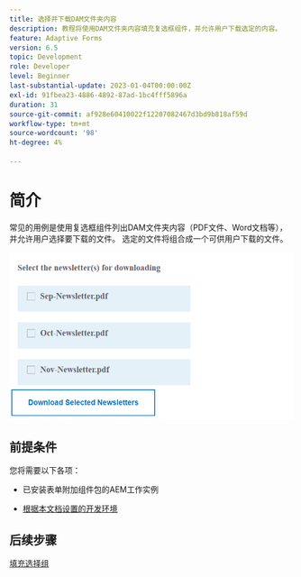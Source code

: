 ```yaml
---
title: 选择并下载DAM文件夹内容
description: 教程将使用DAM文件夹内容填充复选框组件，并允许用户下载选定的内容。
feature: Adaptive Forms
version: 6.5
topic: Development
role: Developer
level: Beginner
last-substantial-update: 2023-01-04T00:00:00Z
exl-id: 91fbea23-4886-4892-87ad-1bc4fff5896a
duration: 31
source-git-commit: af928e60410022f12207082467d3bd9b818af59d
workflow-type: tm+mt
source-wordcount: '98'
ht-degree: 4%

---
```


# 简介

常见的用例是使用复选框组件列出DAM文件夹内容（PDF文件、Word文档等），并允许用户选择要下载的文件。 选定的文件将组合成一个可供用户下载的文件。

![用例](assets/newsletters-download1.png)

## 前提条件

您将需要以下各项：

* 已安装表单附加组件包的AEM工作实例

* [根据本文档设置的开发环境](https://experienceleague.adobe.com/docs/experience-manager-learn/forms/creating-your-first-osgi-bundle/create-your-first-osgi-bundle.html)

## 后续步骤

[填充选择组](./populating-choice-group-with-dam-folder-content.md)
